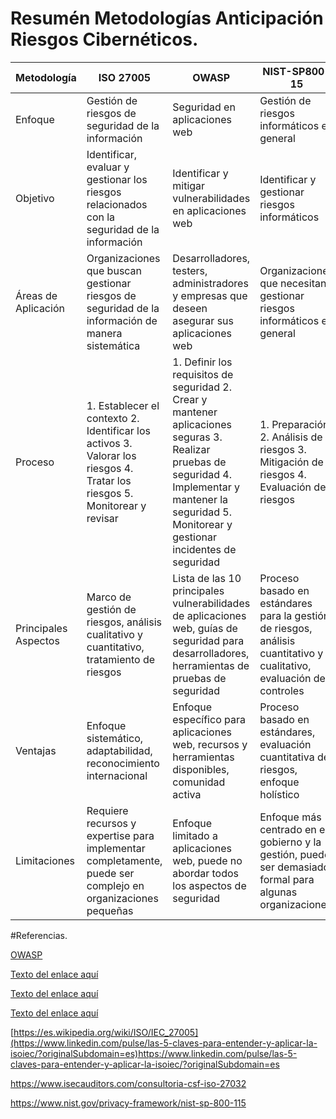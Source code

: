# Resumén Metodologías Anticipación Riesgos Cibernéticos.

| Metodología | ISO 27005                                   | OWASP                                        | NIST-SP800-15                               | OSTMM                                      | ISO 27032                                  |
|-------------|--------------------------------------------|----------------------------------------------|---------------------------------------------|--------------------------------------------|-------------------------------------------|
| Enfoque     | Gestión de riesgos de seguridad de la información | Seguridad en aplicaciones web                | Gestión de riesgos informáticos en general | Pruebas de seguridad en sistemas operativos | Seguridad cibernética en redes y sistemas |
| Objetivo    | Identificar, evaluar y gestionar los riesgos relacionados con la seguridad de la información | Identificar y mitigar vulnerabilidades en aplicaciones web | Identificar y gestionar riesgos informáticos | Realizar pruebas de penetración y evaluación de seguridad en sistemas operativos | Proporcionar directrices y recomendaciones para la seguridad cibernética en redes y sistemas |
| Áreas de Aplicación | Organizaciones que buscan gestionar riesgos de seguridad de la información de manera sistemática | Desarrolladores, testers, administradores y empresas que deseen asegurar sus aplicaciones web | Organizaciones que necesitan gestionar riesgos informáticos en general | Empresas que necesitan evaluar y mejorar la seguridad de sus sistemas operativos | Organizaciones que buscan proteger sus redes y sistemas contra ciberataques |
| Proceso     | 1. Establecer el contexto 2. Identificar los activos 3. Valorar los riesgos 4. Tratar los riesgos 5. Monitorear y revisar | 1. Definir los requisitos de seguridad 2. Crear y mantener aplicaciones seguras 3. Realizar pruebas de seguridad 4. Implementar y mantener la seguridad 5. Monitorear y gestionar incidentes de seguridad | 1. Preparación 2. Análisis de riesgos 3. Mitigación de riesgos 4. Evaluación de riesgos | 1. Inventario y evaluación de la infraestructura 2. Análisis de amenazas y vulnerabilidades 3. Pruebas de seguridad 4. Implementación de controles de seguridad 5. Monitoreo y revisión continua | 1. Identificación de activos 2. Evaluación de riesgos 3. Implementación de medidas de seguridad 4. Monitoreo y mejora continua |
| Principales Aspectos | Marco de gestión de riesgos, análisis cualitativo y cuantitativo, tratamiento de riesgos | Lista de las 10 principales vulnerabilidades de aplicaciones web, guías de seguridad para desarrolladores, herramientas de pruebas de seguridad | Proceso basado en estándares para la gestión de riesgos, análisis cuantitativo y cualitativo, evaluación de controles | Metodología para pruebas de seguridad en sistemas operativos, evaluación de riesgos, implementación de controles | Directrices para la seguridad cibernética, evaluación de riesgos, implementación de medidas de seguridad, gestión de incidentes |
| Ventajas    | Enfoque sistemático, adaptabilidad, reconocimiento internacional | Enfoque específico para aplicaciones web, recursos y herramientas disponibles, comunidad activa | Proceso basado en estándares, evaluación cuantitativa de riesgos, enfoque holístico | Enfoque específico para sistemas operativos, enfoque práctico y técnico, guía detallada | Enfoque integral para la seguridad cibernética, directrices claras y concisas, orientación para la gestión de incidentes |
| Limitaciones| Requiere recursos y expertise para implementar completamente, puede ser complejo en organizaciones pequeñas | Enfoque limitado a aplicaciones web, puede no abordar todos los aspectos de seguridad | Enfoque más centrado en el gobierno y la gestión, puede ser demasiado formal para algunas organizaciones | Enfoque específico para sistemas operativos, puede no ser adecuado para entornos heterogéneos | Enfoque limitado a la seguridad cibernética, puede no cubrir todos los aspectos de la seguridad de la información |


#Referencias.


[OWASP](https://owasp.org/www-chapter-bogota/ "Título del enlace")

[Texto del enlace aquí](URL "Título del enlace")

[Texto del enlace aquí](URL "Título del enlace")

[Texto del enlace aquí](URL "Título del enlace")



[https://es.wikipedia.org/wiki/ISO/IEC_27005](https://www.linkedin.com/pulse/las-5-claves-para-entender-y-aplicar-la-isoiec/?originalSubdomain=es)https://www.linkedin.com/pulse/las-5-claves-para-entender-y-aplicar-la-isoiec/?originalSubdomain=es

https://www.isecauditors.com/consultoria-csf-iso-27032



https://www.nist.gov/privacy-framework/nist-sp-800-115
